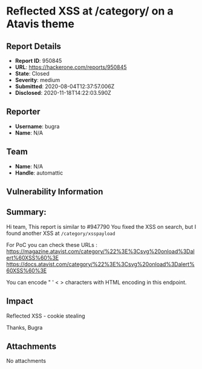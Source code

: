 # Reflected XSS at /category/ on a Atavis theme 

## Report Details
- **Report ID**: 950845
- **URL**: https://hackerone.com/reports/950845
- **State**: Closed
- **Severity**: medium
- **Submitted**: 2020-08-04T12:37:57.006Z
- **Disclosed**: 2020-11-18T14:22:03.590Z

## Reporter
- **Username**: bugra
- **Name**: N/A

## Team
- **Name**: N/A
- **Handle**: automattic

## Vulnerability Information
## Summary:
Hi team,
This report is similar to #947790
You fixed the XSS on search, but I found another XSS at `/category/xsspayload`

For PoC you can check these URLs :
https://magazine.atavist.com/category/%22%3E%3Csvg%20onload%3Dalert%60XSS%60%3E
https://docs.atavist.com/category/%22%3E%3Csvg%20onload%3Dalert%60XSS%60%3E

You can encode " ' < > characters with HTML encoding in this endpoint.

## Impact

Reflected XSS - cookie stealing

Thanks,
Bugra

## Attachments
No attachments
